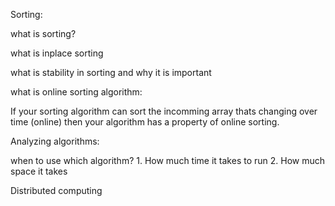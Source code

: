 Sorting:


what is sorting?

what is inplace sorting

what is stability in sorting and why it is important

what is online sorting algorithm:

If your sorting algorithm can sort the incomming array thats changing
over time (online) then your algorithm has a property of online
sorting.



Analyzing algorithms:

when to use which algorithm?
    1. How much time it takes to run
    2. How much space it takes
    
  

Distributed computing
